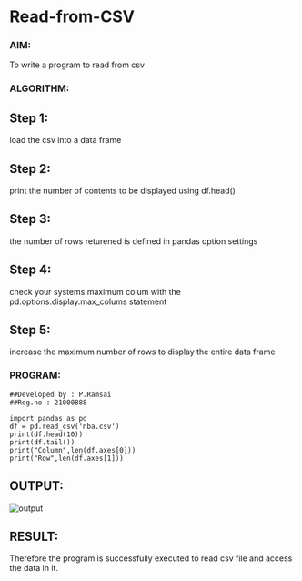 # Read-from-CSV

### AIM:
To write a program to read from csv

### ALGORITHM:
## Step 1:
load the csv into a data frame

## Step 2:
print the number of contents to be displayed using df.head()

## Step 3:
the number of rows returened is defined in pandas option settings

## Step 4:
check your systems maximum colum with the pd.options.display.max_colums statement

## Step 5:
increase the maximum number of rows to display the entire data frame

### PROGRAM:
~~~
##Developed by : P.Ramsai
##Reg.no : 21000888
~~~
```
import pandas as pd
df = pd.read_csv('nba.csv')
print(df.head(10))
print(df.tail())
print("Column",len(df.axes[0]))
print("Row",len(df.axes[1]))
```
## OUTPUT:
![output](saveetha.png)

## RESULT:
Therefore the program is successfully executed to read csv file and access the data in it.
